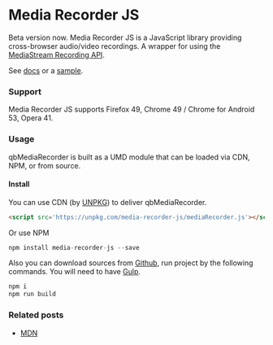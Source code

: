 # Media Recorder JS
Beta version now.
Media Recorder JS is a JavaScript library providing cross-browser audio/video recordings.
A wrapper for using the [MediaStream Recording API](https://w3c.github.io/mediacapture-record/MediaRecorder.html).

See [docs](https://quickblox.github.io/javascript-media-recorder/docs/) or a [sample](https://quickblox.github.io/javascript-media-recorder/sample/).

### Support
Media Recorder JS supports Firefox 49, Chrome 49 / Chrome for Android 53, Opera 41.

### Usage
qbMediaRecorder is built as a UMD module that can be loaded via CDN, NPM, or from source.

#### Install 
You can use CDN (by [UNPKG](https://unpkg.com)) to deliver qbMediaRecorder.
```html
<script src='https://unpkg.com/media-recorder-js/mediaRecorder.js'></script>
```
Or use NPM
```javascript
npm install media-recorder-js --save
```
Also you can download sources from [Github](https://github.com/QuickBlox/javascript-media-recorder), run project by the following commands. 
You will need to have [Gulp](http://gulpjs.com/).
```bash
npm i
npm run build
```

### Related posts
 * [MDN](https://developer.mozilla.org/en-US/docs/Web/API/MediaRecorder)

